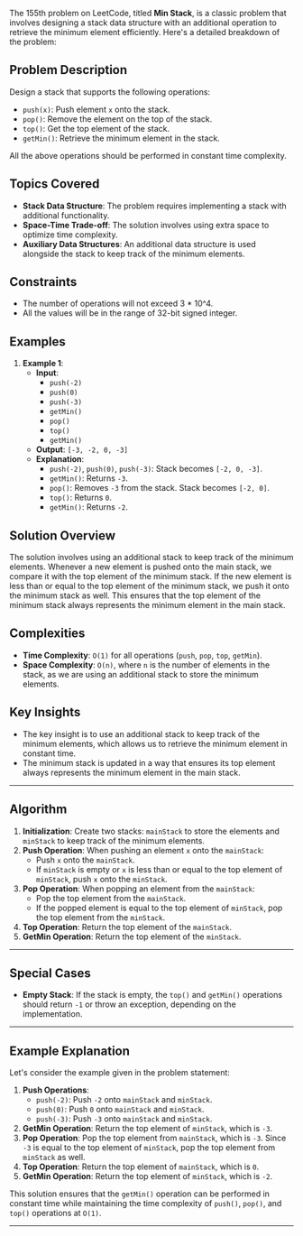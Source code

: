 The 155th problem on LeetCode, titled **Min Stack**, is a classic problem that involves designing a stack data structure with an additional operation to retrieve the minimum element efficiently. Here's a detailed breakdown of the problem:

## Problem Description

Design a stack that supports the following operations:

- `push(x)`: Push element `x` onto the stack.
- `pop()`: Remove the element on the top of the stack.
- `top()`: Get the top element of the stack.
- `getMin()`: Retrieve the minimum element in the stack.

All the above operations should be performed in constant time complexity.

## Topics Covered

- **Stack Data Structure**: The problem requires implementing a stack with additional functionality.
- **Space-Time Trade-off**: The solution involves using extra space to optimize time complexity.
- **Auxiliary Data Structures**: An additional data structure is used alongside the stack to keep track of the minimum elements.

## Constraints

- The number of operations will not exceed 3 * 10^4.
- All the values will be in the range of 32-bit signed integer.

## Examples

1. **Example 1**:
    - **Input**:
        - `push(-2)`
        - `push(0)`
        - `push(-3)`
        - `getMin()`
        - `pop()`
        - `top()`
        - `getMin()`
    - **Output**: `[-3, -2, 0, -3]`
    - **Explanation**:
        - `push(-2)`, `push(0)`, `push(-3)`: Stack becomes `[-2, 0, -3]`.
        - `getMin()`: Returns `-3`.
        - `pop()`: Removes `-3` from the stack. Stack becomes `[-2, 0]`.
        - `top()`: Returns `0`.
        - `getMin()`: Returns `-2`.

## Solution Overview

The solution involves using an additional stack to keep track of the minimum elements. Whenever a new element is pushed onto the main stack, we compare it with the top element of the minimum stack. If the new element is less than or equal to the top element of the minimum stack, we push it onto the minimum stack as well. This ensures that the top element of the minimum stack always represents the minimum element in the main stack.

## Complexities

- **Time Complexity**: `O(1)` for all operations (`push`, `pop`, `top`, `getMin`).
- **Space Complexity**: `O(n)`, where `n` is the number of elements in the stack, as we are using an additional stack to store the minimum elements.

## Key Insights

- The key insight is to use an additional stack to keep track of the minimum elements, which allows us to retrieve the minimum element in constant time.
- The minimum stack is updated in a way that ensures its top element always represents the minimum element in the main stack.

---
## Algorithm

1. **Initialization**: Create two stacks: `mainStack` to store the elements and `minStack` to keep track of the minimum elements.
2. **Push Operation**: When pushing an element `x` onto the `mainStack`:
    - Push `x` onto the `mainStack`.
    - If `minStack` is empty or `x` is less than or equal to the top element of `minStack`, push `x` onto the `minStack`.
3. **Pop Operation**: When popping an element from the `mainStack`:
    - Pop the top element from the `mainStack`.
    - If the popped element is equal to the top element of `minStack`, pop the top element from the `minStack`.
4. **Top Operation**: Return the top element of the `mainStack`.
5. **GetMin Operation**: Return the top element of the `minStack`.

---
## Special Cases

- **Empty Stack**: If the stack is empty, the `top()` and `getMin()` operations should return `-1` or throw an exception, depending on the implementation.

---
## Example Explanation

Let's consider the example given in the problem statement:

1. **Push Operations**:
    - `push(-2)`: Push `-2` onto `mainStack` and `minStack`.
    - `push(0)`: Push `0` onto `mainStack` and `minStack`.
    - `push(-3)`: Push `-3` onto `mainStack` and `minStack`.
2. **GetMin Operation**: Return the top element of `minStack`, which is `-3`.
3. **Pop Operation**: Pop the top element from `mainStack`, which is `-3`. Since `-3` is equal to the top element of `minStack`, pop the top element from `minStack` as well.
4. **Top Operation**: Return the top element of `mainStack`, which is `0`.
5. **GetMin Operation**: Return the top element of `minStack`, which is `-2`.

This solution ensures that the `getMin()` operation can be performed in constant time while maintaining the time complexity of `push()`, `pop()`, and `top()` operations at `O(1)`.

---